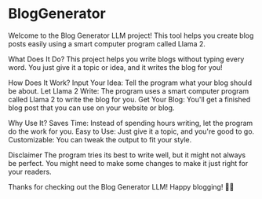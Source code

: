 # BlogGenerator
Welcome to the Blog Generator LLM project! This tool helps you create blog posts easily using a smart computer program called Llama 2.

What Does It Do?
This project helps you write blogs without typing every word. You just give it a topic or idea, and it writes the blog for you!

How Does It Work?
Input Your Idea: Tell the program what your blog should be about.
Let Llama 2 Write: The program uses a smart computer program called Llama 2 to write the blog for you.
Get Your Blog: You'll get a finished blog post that you can use on your website or blog.

Why Use It?
Saves Time: Instead of spending hours writing, let the program do the work for you.
Easy to Use: Just give it a topic, and you're good to go.
Customizable: You can tweak the output to fit your style.

Disclaimer
The program tries its best to write well, but it might not always be perfect. You might need to make some changes to make it just right for your readers.

Thanks for checking out the Blog Generator LLM! Happy blogging! 🦙📝
